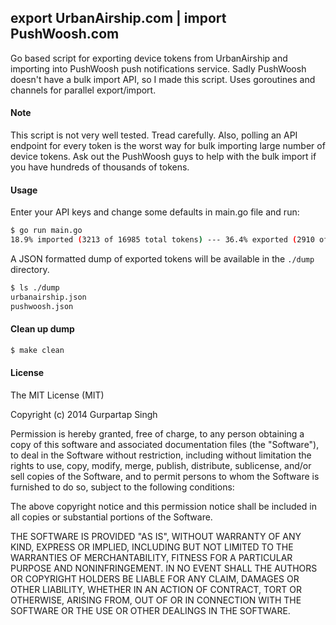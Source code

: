## export UrbanAirship.com | import PushWoosh.com

Go based script for exporting device tokens from UrbanAirship and importing into PushWoosh push notifications service. Sadly PushWoosh doesn't have a bulk import API, so I made this script. Uses goroutines and channels for parallel export/import.

#### Note

This script is not very well tested. Tread carefully. Also, polling an API endpoint for every token is the worst way for bulk importing large number of device tokens. Ask out the PushWoosh guys to help with the bulk import if you have hundreds of thousands of tokens.

#### Usage

Enter your API keys and change some defaults in main.go file and run:

```bash
$ go run main.go
18.9% imported (3213 of 16985 total tokens) --- 36.4% exported (2910 of 7993 active tokens)
```

A JSON formatted dump of exported tokens will be available in the `./dump` directory.

```bash
$ ls ./dump
urbanairship.json
pushwoosh.json
```

#### Clean up dump

```bash
$ make clean
```

#### License

The MIT License (MIT)

Copyright (c) 2014 Gurpartap Singh

Permission is hereby granted, free of charge, to any person obtaining a copy
of this software and associated documentation files (the "Software"), to deal
in the Software without restriction, including without limitation the rights
to use, copy, modify, merge, publish, distribute, sublicense, and/or sell
copies of the Software, and to permit persons to whom the Software is
furnished to do so, subject to the following conditions:

The above copyright notice and this permission notice shall be included in
all copies or substantial portions of the Software.

THE SOFTWARE IS PROVIDED "AS IS", WITHOUT WARRANTY OF ANY KIND, EXPRESS OR
IMPLIED, INCLUDING BUT NOT LIMITED TO THE WARRANTIES OF MERCHANTABILITY,
FITNESS FOR A PARTICULAR PURPOSE AND NONINFRINGEMENT. IN NO EVENT SHALL THE
AUTHORS OR COPYRIGHT HOLDERS BE LIABLE FOR ANY CLAIM, DAMAGES OR OTHER
LIABILITY, WHETHER IN AN ACTION OF CONTRACT, TORT OR OTHERWISE, ARISING FROM,
OUT OF OR IN CONNECTION WITH THE SOFTWARE OR THE USE OR OTHER DEALINGS IN
THE SOFTWARE.
